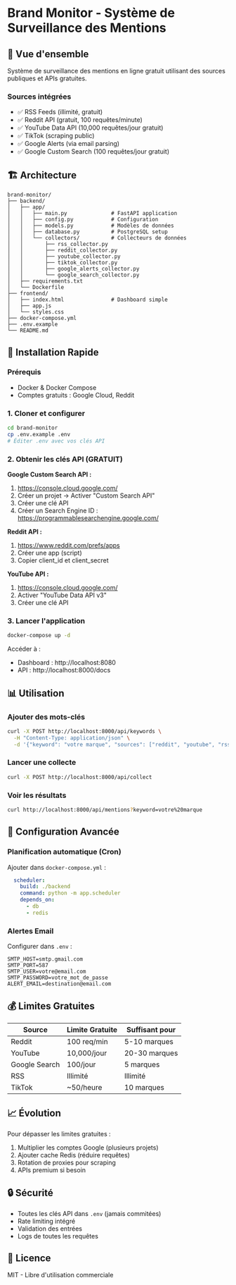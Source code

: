 # Brand Monitor - Système de Surveillance des Mentions

## 🎯 Vue d'ensemble

Système de surveillance des mentions en ligne gratuit utilisant des sources publiques et APIs gratuites.

### Sources intégrées
- ✅ RSS Feeds (illimité, gratuit)
- ✅ Reddit API (gratuit, 100 requêtes/minute)
- ✅ YouTube Data API (10,000 requêtes/jour gratuit)
- ✅ TikTok (scraping public)
- ✅ Google Alerts (via email parsing)
- ✅ Google Custom Search (100 requêtes/jour gratuit)

## 🏗️ Architecture

```
brand-monitor/
├── backend/
│   ├── app/
│   │   ├── main.py              # FastAPI application
│   │   ├── config.py            # Configuration
│   │   ├── models.py            # Modèles de données
│   │   ├── database.py          # PostgreSQL setup
│   │   └── collectors/          # Collecteurs de données
│   │       ├── rss_collector.py
│   │       ├── reddit_collector.py
│   │       ├── youtube_collector.py
│   │       ├── tiktok_collector.py
│   │       ├── google_alerts_collector.py
│   │       └── google_search_collector.py
│   ├── requirements.txt
│   └── Dockerfile
├── frontend/
│   ├── index.html               # Dashboard simple
│   ├── app.js
│   └── styles.css
├── docker-compose.yml
├── .env.example
└── README.md
```

## 🚀 Installation Rapide

### Prérequis
- Docker & Docker Compose
- Comptes gratuits : Google Cloud, Reddit

### 1. Cloner et configurer

```bash
cd brand-monitor
cp .env.example .env
# Éditer .env avec vos clés API
```

### 2. Obtenir les clés API (GRATUIT)

**Google Custom Search API :**
1. https://console.cloud.google.com/
2. Créer un projet → Activer "Custom Search API"
3. Créer une clé API
4. Créer un Search Engine ID : https://programmablesearchengine.google.com/

**Reddit API :**
1. https://www.reddit.com/prefs/apps
2. Créer une app (script)
3. Copier client_id et client_secret

**YouTube API :**
1. https://console.cloud.google.com/
2. Activer "YouTube Data API v3"
3. Créer une clé API

### 3. Lancer l'application

```bash
docker-compose up -d
```

Accéder à :
- Dashboard : http://localhost:8080
- API : http://localhost:8000/docs

## 📊 Utilisation

### Ajouter des mots-clés

```bash
curl -X POST http://localhost:8000/api/keywords \
  -H "Content-Type: application/json" \
  -d '{"keyword": "votre marque", "sources": ["reddit", "youtube", "rss"]}'
```

### Lancer une collecte

```bash
curl -X POST http://localhost:8000/api/collect
```

### Voir les résultats

```bash
curl http://localhost:8000/api/mentions?keyword=votre%20marque
```

## 🔧 Configuration Avancée

### Planification automatique (Cron)

Ajouter dans `docker-compose.yml` :
```yaml
  scheduler:
    build: ./backend
    command: python -m app.scheduler
    depends_on:
      - db
      - redis
```

### Alertes Email

Configurer dans `.env` :
```
SMTP_HOST=smtp.gmail.com
SMTP_PORT=587
SMTP_USER=votre@email.com
SMTP_PASSWORD=votre_mot_de_passe
ALERT_EMAIL=destination@email.com
```

## 💰 Limites Gratuites

| Source | Limite Gratuite | Suffisant pour |
|--------|----------------|----------------|
| Reddit | 100 req/min | 5-10 marques |
| YouTube | 10,000/jour | 20-30 marques |
| Google Search | 100/jour | 5 marques |
| RSS | Illimité | Illimité |
| TikTok | ~50/heure | 10 marques |

## 📈 Évolution

Pour dépasser les limites gratuites :
1. Multiplier les comptes Google (plusieurs projets)
2. Ajouter cache Redis (réduire requêtes)
3. Rotation de proxies pour scraping
4. APIs premium si besoin

## 🔒 Sécurité

- Toutes les clés API dans `.env` (jamais commitées)
- Rate limiting intégré
- Validation des entrées
- Logs de toutes les requêtes

## 📝 Licence

MIT - Libre d'utilisation commerciale